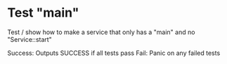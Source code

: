 # Test "main"

Test / show how to make a service that only has a "main" and no "Service::start"

Success:  Outputs SUCCESS if all tests pass
Fail: Panic on any failed tests
